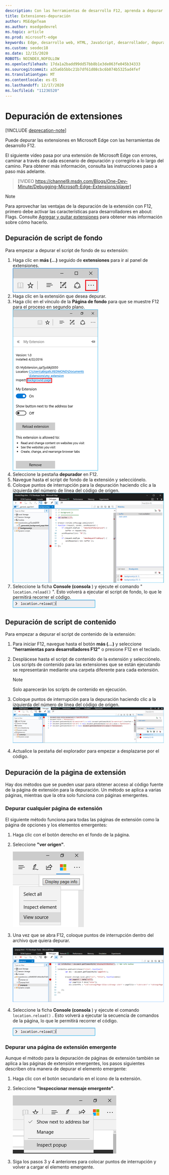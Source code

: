 ```yaml
---
description: Con las herramientas de desarrollo F12, aprenda a depurar el script de fondo de una extensión, los scripts de contenido y las páginas de extensión.
title: Extensiones-depuración
author: MSEdgeTeam
ms.author: msedgedevrel
ms.topic: article
ms.prod: microsoft-edge
keywords: Edge, desarrollo web, HTML, JavaScript, desarrollador, depuración, depuración
ms.custom: seodec18
ms.date: 12/15/2020
ROBOTS: NOINDEX,NOFOLLOW
ms.openlocfilehash: 17da1a2badd99dd57bb8b1e3de063fe045b34333
ms.sourcegitcommit: a35a6b5bbc21b7df61d08cbc6b074b5325ad4fef
ms.translationtype: MT
ms.contentlocale: es-ES
ms.lasthandoff: 12/17/2020
ms.locfileid: "11236520"
---
```

# Depuración de extensiones  

[!INCLUDE [deprecation-note](../includes/deprecation-note.md)]  

Puede depurar las extensiones en Microsoft Edge con las herramientas de desarrollo F12.

El siguiente vídeo pasa por una extensión de Microsoft Edge con errores, caminar a través de cada escenario de depuración y corregirlo a lo largo del camino. Para obtener más información, consulta las instrucciones paso a paso más adelante.

> [!VIDEO https://channel9.msdn.com/Blogs/One-Dev-Minute/Debugging-Microsoft-Edge-Extensions/player]


> [!NOTE]
> Para aprovechar las ventajas de la depuración de la extensión con F12, primero debe activar las características para desarrolladores en about: Flags. Consulte [Agregar y quitar extensiones](./adding-and-removing-extensions.md) para obtener más información sobre cómo hacerlo.


## Depuración de script de fondo
Para empezar a depurar el script de fondo de su extensión:

1. Haga clic en **más (...)** seguido de **extensiones** para ir al panel de extensiones.  
 ![botón más](./../media/morebutton.png)
2. Haga clic en la extensión que desea depurar.
3. Haga clic en el vínculo de la **Página de fondo** para que se muestre F12 para el proceso en segundo plano.  
 ![vista de extensión seleccionada de las opciones con el vínculo de inspección](./../media/debug-inspect.png)
4. Seleccione la pestaña **depurador** en F12.
5. Navegue hasta el script de fondo de la extensión y selecciónelo.
6. Coloque puntos de interrupción para la depuración haciendo clic a la izquierda del número de línea del código de origen.  
 ![consola F12 que muestra el script de fondo con puntos de interrupción](./../media/debug-f12-background.png)
7. Seleccione la ficha **Console (consola** ) y ejecute el comando " `location.reload()` ". Esto volverá a ejecutar el script de fondo, lo que le permitirá recorrer el código.  
 ![consola con ubicación. recarga introducida](./../media/debug-f12-background-console.png)


## Depuración de script de contenido
Para empezar a depurar el script de contenido de la extensión:

1. Para iniciar F12, navegue hasta el botón **más (...)** y seleccione **"herramientas para desarrolladores F12"** o presione F12 en el teclado.
2. Desplácese hasta el script de contenido de la extensión y selecciónelo. Los scripts de contenido para las extensiones que se están ejecutando se representarán mediante una carpeta diferente para cada extensión.

    > [!NOTE]
    > Solo aparecerán los scripts de contenido en ejecución.

3. Coloque puntos de interrupción para la depuración haciendo clic a la izquierda del número de línea del código de origen.  
 ![F12 con secuencia de comandos de contenido en proceso de depuración](./../media/debug-content-f12.png)
4. Actualice la pestaña del explorador para empezar a desplazarse por el código.




## Depuración de la página de extensión

Hay dos métodos que se pueden usar para obtener acceso al código fuente de la página de extensión para la depuración. Un método se aplica a varias páginas, mientras que la otra solo funciona con páginas emergentes.

### Depurar cualquier página de extensión
El siguiente método funciona para todas las páginas de extensión como la página de opciones y los elementos emergentes:


1. Haga clic con el botón derecho en el fondo de la página.
2. Seleccione **"ver origen"**.

   ![depuración de elemento emergente con F12: seleccionar](./../media/debug-popup-select.png)

3. Una vez que se abra F12, coloque puntos de interrupción dentro del archivo que quiera depurar.

   ![depuración de elementos emergentes con F12](./../media/debug-popup-f12.png)
4. Seleccione la ficha **Console (consola** ) y ejecute el comando `location.reload()` . Esto volverá a ejecutar la secuencia de comandos de la página, lo que le permitirá recorrer el código.  

   ![consola con ubicación. recarga introducida](./../media/debug-f12-background-console.png)

### Depurar una página de extensión emergente
Aunque el método para la depuración de páginas de extensión también se aplica a las páginas de extensión emergentes, los pasos siguientes describen otra manera de depurar el elemento emergente:

1. Haga clic con el botón secundario en el icono de la extensión.
2. Seleccione **"Inspeccionar mensaje emergente"**.

   ![inspección de depuración de popup](./../media/debug-popup-inspect.png)
3. Siga los pasos 3 y 4 anteriores para colocar puntos de interrupción y volver a cargar el elemento emergente.
